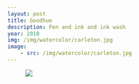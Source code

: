 ```yaml
---
layout: post
title: Goodhue
description: Pen and ink and ink wash
year: 2010
img: /img/watercolor/carleton.jpg
image:
    - src: /img/watercolor/carleton.jpg
---
```


<figure>
  <img 
    class="post-image" src="{{ page.image[0].src }}">
</figure>
